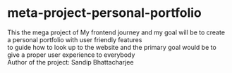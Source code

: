 # meta-project-personal-portfolio
This the mega project of My frontend journey and my goal will be to create a personal portfolio with user friendly features
<br>
to guide how to look up to the website and the primary goal would be to give a proper user experience to everybody
<br>
Author of the project: Sandip Bhattacharjee 
